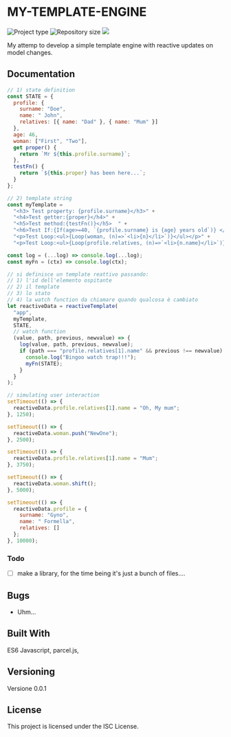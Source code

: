 # MY-TEMPLATE-ENGINE

![](https://img.shields.io/badge/type-JS_Library-brightgreen.svg "Project type")
![](https://img.shields.io/github/repo-size/LorenzoCorbella74/my-template-engine "Repository size")
![](https://img.shields.io/github/package-json/v/LorenzoCorbella74/my-template-engine)

My attemp to develop a simple template engine with reactive updates on model changes. 


## Documentation
```javascript
// 1) state definition
const STATE = {
  profile: {
    surname: "Doe",
    name: " John",
    relatives: [{ name: "Dad" }, { name: "Mum" }]
  },
  age: 46,
  woman: ["First", "Two"],
  get proper() {
    return `Mr ${this.profile.surname}`;
  },
  testFn() {
    return `${this.proper} has been here...`;
  }
};

// 2) template string
const myTemplate =
  "<h3> Test property: {profile.surname}</h3>" +
  "<h4>Test getter:{proper}</h4>" +
  "<h5>Test method:{testFn()}</h5>  " +
  "<h6>Test If:{If(age>=40, `{profile.surname} is {age} years old`)} </h6>" +
  "<p>Test Loop:<ul>{Loop(woman, (n)=>`<li>{n}</li>`)}</ul></p>" +
  "<p>Test Loop:<ul>{Loop(profile.relatives, (n)=>`<li>{n.name}</li>`)}</ul></p>";

const log = (...log) => console.log(...log);
const myFn = (ctx) => console.log(ctx);

// si definisce un template reattivo passando:
// 1) l'id dell'elemento ospitante
// 2) il template
// 3) lo stato
// 4) la watch function da chiamare quando qualcosa è cambiato
let reactiveData = reactiveTemplate(
  "app",
  myTemplate,
  STATE,
  // watch function
  (value, path, previous, newvalue) => {
    log(value, path, previous, newvalue);
    if (path === "profile.relatives[1].name" && previous !== newvalue) {
      console.log("Bingoo watch trap!!!");
      myFn(STATE);
    }
  }
);

// simulating user interaction
setTimeout(() => {
  reactiveData.profile.relatives[1].name = "Oh, My mum";
}, 1250);

setTimeout(() => {
  reactiveData.woman.push("NewOne");
}, 2500);

setTimeout(() => {
  reactiveData.profile.relatives[1].name = "Mum";
}, 3750);

setTimeout(() => {
  reactiveData.woman.shift();
}, 5000);

setTimeout(() => {
  reactiveData.profile = {
    surname: "Gyno",
    name: " Formella",
    relatives: []
  };
}, 10000);
```

### Todo
- [ ] make a library, for the time being it's just a bunch of files....


## Bugs
- Uhm...

## Built With

ES6 Javascript, parcel.js,

## Versioning

Versione 0.0.1

## License

This project is licensed under the ISC License.